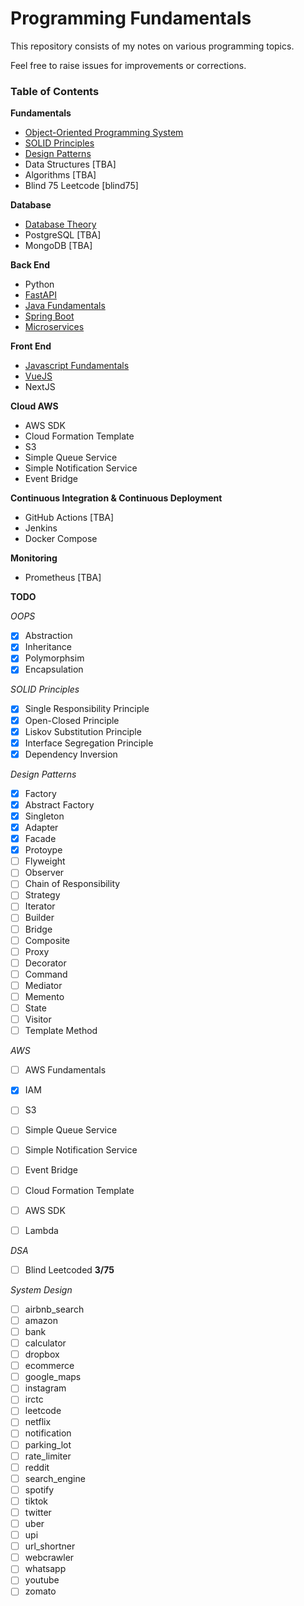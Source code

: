 # Programming Fundamentals

This repository consists of my notes on various programming topics.

Feel free to raise issues for improvements or corrections.

### Table of Contents

**Fundamentals**

* [Object-Oriented Programming System](/oops)
* [SOLID Principles](/solid)
* [Design Patterns](/designpatterns)
* Data Structures [TBA]
* Algorithms [TBA]
* Blind 75 Leetcode [blind75]


**Database**

* [Database Theory](database)
* PostgreSQL [TBA]
* MongoDB [TBA]

**Back End**

* Python
* [FastAPI](backend/fastapi)
* [Java Fundamentals](/lang/java)
* [Spring Boot](/backend/springboot)
* [Microservices](/microservices)

**Front End**

* [Javascript Fundamentals](/lang/javascript)
* [VueJS](/frontend/vue)
* NextJS

**Cloud AWS**

* AWS SDK
* Cloud Formation Template
* S3
* Simple Queue Service
* Simple Notification Service
* Event Bridge

**Continuous Integration & Continuous Deployment**

* GitHub Actions [TBA]
* Jenkins
* Docker Compose

**Monitoring**

* Prometheus [TBA]

**TODO**

*OOPS*
- [X] Abstraction
- [X] Inheritance
- [X] Polymorphsim
- [X] Encapsulation

*SOLID Principles*
- [X] Single Responsibility Principle
- [X] Open-Closed Principle
- [X] Liskov Substitution Principle
- [X] Interface Segregation Principle
- [X] Dependency Inversion

*Design Patterns*
- [X] Factory
- [X] Abstract Factory
- [X] Singleton
- [X] Adapter
- [X] Facade
- [X] Protoype
- [ ] Flyweight
- [ ] Observer
- [ ] Chain of Responsibility
- [ ] Strategy
- [ ] Iterator
- [ ] Builder
- [ ] Bridge
- [ ] Composite
- [ ] Proxy
- [ ] Decorator
- [ ] Command
- [ ] Mediator
- [ ] Memento
- [ ] State
- [ ] Visitor
- [ ] Template Method

*AWS*
- [ ] AWS Fundamentals 
- [X] IAM
- [ ] S3
- [ ] Simple Queue Service
- [ ] Simple Notification Service
- [ ] Event Bridge
- [ ] Cloud Formation Template
- [ ] AWS SDK
- [ ] Lambda


*DSA*

- [ ] Blind Leetcoded **3/75**

*System Design*

- [ ] airbnb_search
- [ ] amazon
- [ ] bank
- [ ] calculator
- [ ] dropbox
- [ ] ecommerce
- [ ] google_maps
- [ ] instagram
- [ ] irctc
- [ ] leetcode
- [ ] netflix
- [ ] notification
- [ ] parking_lot
- [ ] rate_limiter
- [ ] reddit
- [ ] search_engine
- [ ] spotify
- [ ] tiktok
- [ ] twitter
- [ ] uber
- [ ] upi
- [ ] url_shortner
- [ ] webcrawler
- [ ] whatsapp
- [ ] youtube
- [ ] zomato
